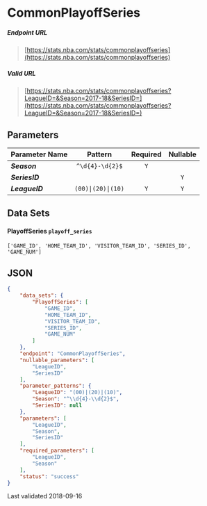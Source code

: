 # CommonPlayoffSeries

##### Endpoint URL
>[https://stats.nba.com/stats/commonplayoffseries](https://stats.nba.com/stats/commonplayoffseries)

##### Valid URL
>[https://stats.nba.com/stats/commonplayoffseries?LeagueID=&Season=2017-18&SeriesID=](https://stats.nba.com/stats/commonplayoffseries?LeagueID=&Season=2017-18&SeriesID=)

## Parameters
Parameter Name | Pattern | Required | Nullable
------------ | :-----------: | :---: | :---:
_**Season**_ | `^\d{4}-\d{2}$` | `Y` |  | 
_**SeriesID**_ |  |  | `Y` | 
_**LeagueID**_ | `(00)\|(20)\|(10)` | `Y` | `Y` | 

## Data Sets
#### PlayoffSeries `playoff_series`
```text
['GAME_ID', 'HOME_TEAM_ID', 'VISITOR_TEAM_ID', 'SERIES_ID', 'GAME_NUM']
```


## JSON
```json
{
    "data_sets": {
        "PlayoffSeries": [
            "GAME_ID",
            "HOME_TEAM_ID",
            "VISITOR_TEAM_ID",
            "SERIES_ID",
            "GAME_NUM"
        ]
    },
    "endpoint": "CommonPlayoffSeries",
    "nullable_parameters": [
        "LeagueID",
        "SeriesID"
    ],
    "parameter_patterns": {
        "LeagueID": "(00)|(20)|(10)",
        "Season": "^\\d{4}-\\d{2}$",
        "SeriesID": null
    },
    "parameters": [
        "LeagueID",
        "Season",
        "SeriesID"
    ],
    "required_parameters": [
        "LeagueID",
        "Season"
    ],
    "status": "success"
}
```

Last validated 2018-09-16